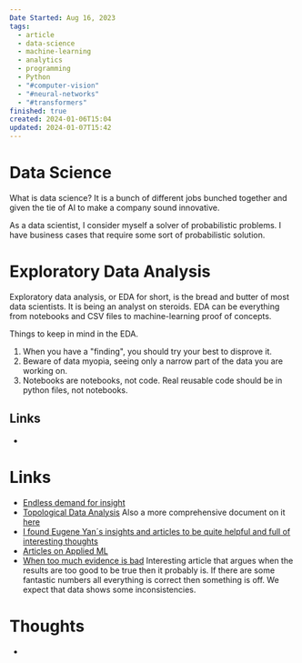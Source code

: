 ```yaml
---
Date Started: Aug 16, 2023
tags:
  - article
  - data-science
  - machine-learning
  - analytics
  - programming
  - Python
  - "#computer-vision"
  - "#neural-networks"
  - "#transformers"
finished: true
created: 2024-01-06T15:04
updated: 2024-01-07T15:42
---
```


# Data Science

What is data science? It is a bunch of different jobs bunched together and given the tie of AI to make a company sound innovative. 

As a data scientist, I consider myself a solver of probabilistic problems.  I have business cases that require some sort of probabilistic solution. 



# Exploratory Data Analysis
Exploratory data analysis, or EDA for short, is the bread and butter of most data scientists. It is being an analyst on steroids. EDA can be everything from notebooks and CSV files to machine-learning proof of concepts. 

Things to keep in mind in the EDA. 
1. When you have a "finding",  you should try your best to disprove it. 
2. Beware of data myopia, seeing only a narrow part of the data you are working on. 
3. Notebooks are notebooks, not code. Real reusable code should be in python files, not notebooks. 

## Links
- 



# Links
- [Endless demand for insight](https://hex.tech/blog/jevons-paradox-demand-for-insight/) 
- [Topological Data Analysis](http://outlace.com/TDApart1.html) Also a more comprehensive document on it [here](https://arxiv.org/abs/2308.10825)
- [I found Eugene Yan´s insights and articles to be quite helpful and full of interesting thoughts](https://eugeneyan.com/)
- [Articles on Applied ML](https://github.com/eugeneyan/applied-ml)
- [When too much evidence is bad](https://phys.org/news/2016-01-evidence-bad.html) Interesting article that argues when the results are too good to be true then it probably is. If there are some fantastic numbers all everything is correct then something is off. We expect that data shows some inconsistencies. 

# Thoughts 
- 


